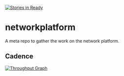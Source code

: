 [![Stories in Ready](https://badge.waffle.io/codeforamerica/networkplatform.png?label=ready&title=Ready)](https://waffle.io/codeforamerica/networkplatform)
# networkplatform
A meta repo to gather the work on the network platform.

## Cadence
[![Throughput Graph](https://graphs.waffle.io/codeforamerica/networkplatform/throughput.svg)](https://waffle.io/codeforamerica/networkplatform/metrics)
